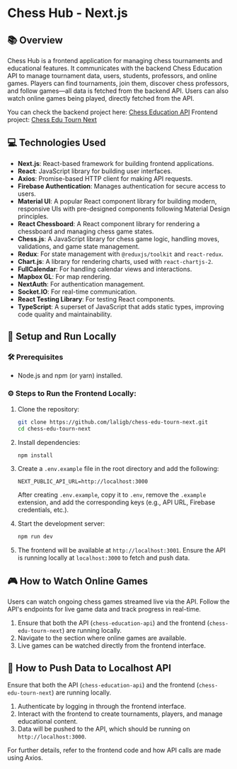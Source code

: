 # Chess Hub - Next.js

## 📚 Overview

Chess Hub is a frontend application for managing chess tournaments and educational features. It communicates with the backend Chess Education API to manage tournament data, users, students, professors, and online games. Players can find tournaments, join them, discover chess professors, and follow games—all data is fetched from the backend API. Users can also watch online games being played, directly fetched from the API.

You can check the backend project here: [Chess Education API](https://github.com/laligb/chess-education-api)
Frontend project: [Chess Edu Tourn Next](https://github.com/laligb/chess-edu-tourn-next)

## 💻 Technologies Used

- **Next.js**: React-based framework for building frontend applications.
- **React**: JavaScript library for building user interfaces.
- **Axios**: Promise-based HTTP client for making API requests.
- **Firebase Authentication**: Manages authentication for secure access to users.
- **Material UI**: A popular React component library for building modern, responsive UIs with pre-designed components following Material Design principles.
- **React Chessboard**: A React component library for rendering a chessboard and managing chess game states.
- **Chess.js**: A JavaScript library for chess game logic, handling moves, validations, and game state management.
- **Redux**: For state management with `@reduxjs/toolkit` and `react-redux`.
- **Chart.js**: A library for rendering charts, used with `react-chartjs-2`.
- **FullCalendar**: For handling calendar views and interactions.
- **Mapbox GL**: For map rendering.
- **NextAuth**: For authentication management.
- **Socket.IO**: For real-time communication.
- **React Testing Library**: For testing React components.
- **TypeScript**: A superset of JavaScript that adds static types, improving code quality and maintainability.

## 🔧 Setup and Run Locally

### 🛠️ Prerequisites

- Node.js and npm (or yarn) installed.

### ⚙️ Steps to Run the Frontend Locally:

1. Clone the repository:

   ```bash
   git clone https://github.com/laligb/chess-edu-tourn-next.git
   cd chess-edu-tourn-next
   ```

2. Install dependencies:

   ```bash
   npm install
   ```

3. Create a `.env.example` file in the root directory and add the following:

   ```env
   NEXT_PUBLIC_API_URL=http://localhost:3000
   ```

   After creating `.env.example`, copy it to `.env`, remove the `.example` extension, and add the corresponding keys (e.g., API URL, Firebase credentials, etc.).

4. Start the development server:

   ```bash
   npm run dev
   ```

5. The frontend will be available at `http://localhost:3001`. Ensure the API is running locally at `localhost:3000` to fetch and push data.

## 🎮 How to Watch Online Games

Users can watch ongoing chess games streamed live via the API. Follow the API's endpoints for live game data and track progress in real-time.

1. Ensure that both the API (`chess-education-api`) and the frontend (`chess-edu-tourn-next`) are running locally.
2. Navigate to the section where online games are available.
3. Live games can be watched directly from the frontend interface.

## 🚀 How to Push Data to Localhost API

Ensure that both the API (`chess-education-api`) and the frontend (`chess-edu-tourn-next`) are running locally.

1. Authenticate by logging in through the frontend interface.
2. Interact with the frontend to create tournaments, players, and manage educational content.
3. Data will be pushed to the API, which should be running on `http://localhost:3000`.

For further details, refer to the frontend code and how API calls are made using Axios.
